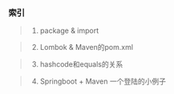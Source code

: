 ### 索引

> 1. package & import

> 2. Lombok & Maven的pom.xml

> 3. hashcode和equals的关系

> 4. Springboot + Maven 一个登陆的小例子
